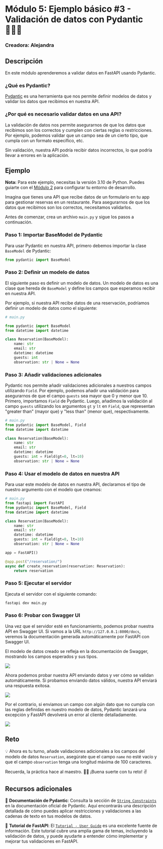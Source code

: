 # Módulo 5: Ejemplo básico #3 - Validación de datos con Pydantic 🕵🏻‍♀️

### Creadora: Alejandra 

## Descripción

En este módulo aprenderemos a validar datos en FastAPI usando Pydantic.

### ¿Qué es Pydantic?

<a href="https://docs.pydantic.dev/latest/" target="_blank">Pydantic</a> es una herramienta que nos permite definir modelos de datos y validar los datos que recibimos en nuestra API.

### ¿Por qué es necesario validar datos en una API?

La validación de datos nos permite asegurarnos de que los datos que recibimos son los correctos y cumplen con ciertas reglas o restricciones. Por ejemplo, podemos validar que un campo sea de un cierto tipo, que cumpla con un formato específico, etc.

Sin validación, nuestra API podría recibir datos incorrectos, lo que podría llevar a errores en la aplicación.

## Ejemplo 

**Nota:** Para este ejemplo, necesitas la versión 3.10 de Python. Puedes guiarte con el [Módulo 2](../M%202/guia-modulo2.md) para configurar tu entorno de desarrollo. 

Imagina que tienes una API que recibe datos de un formulario en tu app para gestionar reservas en un restaurante. Para asegurarnos de que los datos que recibimos son los correctos, necesitamos validarlos.

Antes de comenzar, crea un archivo `main.py` y sigue los pasos a continuación.

### Paso 1: Importar BaseModel de Pydantic

Para usar Pydantic en nuestra API, primero debemos importar la clase `BaseModel` de Pydantic:

```python
from pydantic import BaseModel
```

### Paso 2: Definir un modelo de datos

El siguiente paso es definir un modelo de datos. Un modelo de datos es una clase que hereda de `BaseModel` y define los campos que esperamos recibir en nuestra API.

Por ejemplo, si nuestra API recibe datos de una reservación, podríamos definir un modelo de datos como el siguiente:

```python
# main.py

from pydantic import BaseModel
from datetime import datetime

class Reservation(BaseModel):
    name: str
    email: str
    datetime: datetime
    guests: int
    observation: str | None = None 
```

### Paso 3: Añadir validaciones adicionales

Pydantic nos permite añadir validaciones adicionales a nuestros campos utilizando `Field`. Por ejemplo, podemos añadir una validación para asegurarnos de que el campo `guests` sea mayor que 0 y menor que 10. Primero, importamos `Field` de Pydantic. Luego, añadimos la validación al campo `guests` utilizando los argumentos `gt` y `lt` en `Field`, que representan "greater than" (mayor que) y "less than" (menor que), respectivamente.

```python
# main.py
from pydantic import BaseModel, Field
from datetime import datetime

class Reservation(BaseModel):
    name: str
    email: str
    datetime: datetime
    guests: int = Field(gt=0, lt=10)
    observation: str | None = None 
```

### Paso 4: Usar el modelo de datos en nuestra API

Para usar este modelo de datos en nuestra API, declaramos el tipo de nuestro argumento con el modelo que creamos:

```python
# main.py
from fastapi import FastAPI
from pydantic import BaseModel, Field
from datetime import datetime

class Reservation(BaseModel):
    name: str
    email: str
    datetime: datetime
    guests: int = Field(gt=0, lt=10)
    observation: str | None = None 

app = FastAPI()

@app.post("/reservation/")
async def create_reservation(reservation: Reservation):
    return reservation
```

### Paso 5: Ejecutar el servidor

Ejecuta el servidor con el siguiente comando:

```bash
fastapi dev main.py
```

### Paso 6: Probar con Swagger UI

Una vez que el servidor esté en funcionamiento, podemos probar nuestra API en Swagger UI. Si vamos a la URL `http://127.0.0.1:8000/docs`, veremos la documentación generada automáticamente por FastAPI con Swagger UI.

El modelo de datos creado se refleja en la documentación de Swagger, mostrando los campos esperados y sus tipos.

![](./images/image01.png)

Ahora podemos probar nuestra API enviando datos y ver cómo se validan automáticamente. Si probamos enviando datos válidos, nuestra API enviará una respuesta exitosa.

![](./images/image02.png)

Por el contrario, si enviamos un campo con algún dato que no cumpla con las reglas definidas en nuestro modelo de datos, Pydantic lanzará una excepción y FastAPI devolverá un error al cliente detalladamente.

![](./images/image03.png)

## Reto

💡 Ahora es tu turno, añade validaciones adicionales a los campos del modelo de datos `Reservation`, asegúrate que el campo `name` no esté vacío y que el campo `observation` tenga una longitud máxima de 100 caracteres.

Recuerda, la práctica hace al maestro. 🙇‍♀️ 
¡Buena suerte con tu reto! ✌️

## Recursos adicionales

📝 **Documentación de Pydantic**: Consulta la sección de [`String Constraints`](https://docs.pydantic.dev/latest/concepts/fields/#string-constraints) en la documentación oficial de Pydantic. Aquí encontrarás una descripción detallada de cómo puedes aplicar restricciones y validaciones a las cadenas de texto en tus modelos de datos.

📝 **Tutorial de FastAPI**: El [`Tutorial - User Guide`](https://fastapi.tiangolo.com/tutorial/) es una excelente fuente de información. Este tutorial cubre una amplia gama de temas, incluyendo la validación de datos, y puede ayudarte a entender cómo implementar y mejorar tus validaciones en FastAPI.
